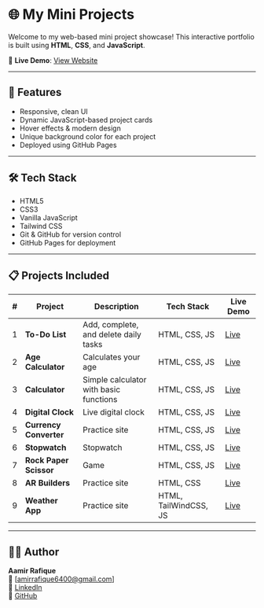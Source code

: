 # 🌐 My Mini Projects

Welcome to my web-based mini project showcase! This interactive portfolio is built using **HTML**, **CSS**, and **JavaScript**.

🔗 **Live Demo**: [View Website](https://aamir-rafique.github.io/Mini-projects)

---

## 📁 Features

- Responsive, clean UI
- Dynamic JavaScript-based project cards
- Hover effects & modern design
- Unique background color for each project
- Deployed using GitHub Pages

---

## 🛠 Tech Stack

- HTML5
- CSS3
- Vanilla JavaScript
- Tailwind CSS
- Git & GitHub for version control
- GitHub Pages for deployment

---


## 📋 Projects Included

| # | Project       | Description                      | Tech Stack                 | Live Demo |
|--:|---------------|----------------------------------|----------------------------|-----------|
| 1 | **To-Do List**    | Add, complete, and delete daily tasks     | HTML, CSS, JS             | [Live](https://aamir-rafique.github.io/To-do-list-html-css-js/) |
| 2 | **Age Calculator**   | Calculates your age| HTML, CSS, JS             | [Live](https://aamir-rafique.github.io/Age-calculator-html-css-javascript/) |
| 3 | **Calculator**    | Simple calculator with basic functions    | HTML, CSS, JS             | [Live](https://aamir-rafique.github.io/Calculator-html-css-javascript/) |
| 4 | **Digital Clock**      | Live digital clock       | HTML, CSS, JS             | [Live](https://aamir-rafique.github.io/digital-clock-html-css-js/) |
| 5 | **Currency Converter**   |  Practice site  | HTML, CSS, JS        | [Live](https://aamir-rafique.github.io/currency-converter-html-css-js/) |
| 6 | **Stopwatch**     |  Stopwatch   | HTML, CSS, JS             | [Live](https://aamir-rafique.github.io/Stopwatch-html-css-js/) |
| 7 | **Rock Paper Scissor**   | Game  | HTML, CSS, JS             | [Live](https://aamir-rafique.github.io/RockPaperScissor-game-html-css-js/) |
| 8 | **AR Builders**   |  Practice site  | HTML, CSS           | [Live](https://aamir-rafique.github.io/RockPaperScissor-game-html-css-js/) |
| 9 | **Weather App**   |  Practice site  | HTML, TailWindCSS, JS          | [Live](https://aamir-rafique.github.io/weather-app-html-tailwindcss-js/) |

---
## 🧑‍💻 Author

**Aamir Rafique**  
📧 [amirrafique6400@gmail.com]  
🔗 [LinkedIn](https://www.linkedin.com/in/aamir-rafique-7a5bb1336/)  
🐙 [GitHub](https://github.com/Aamir-Rafique)
